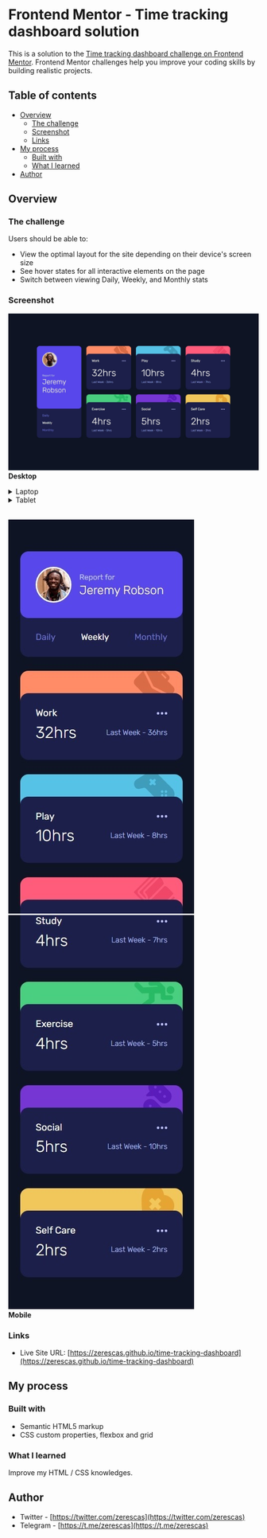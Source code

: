 # Frontend Mentor - Time tracking dashboard solution

This is a solution to the [Time tracking dashboard challenge on Frontend Mentor](https://www.frontendmentor.io/challenges/time-tracking-dashboard-UIQ7167Jw). Frontend Mentor challenges help you improve your coding skills by building realistic projects. 

## Table of contents

- [Overview](#overview)
  - [The challenge](#the-challenge)
  - [Screenshot](#screenshot)
  - [Links](#links)
- [My process](#my-process)
  - [Built with](#built-with)
  - [What I learned](#what-i-learned)
- [Author](#author)

## Overview

### The challenge

Users should be able to:

- View the optimal layout for the site depending on their device's screen size
- See hover states for all interactive elements on the page
- Switch between viewing Daily, Weekly, and Monthly stats

### Screenshot

![](images/screenshots/screenshot-desktop.jpeg)<br>
<strong>Desktop</strong>

<details>
    <summary>Laptop</summary>
  
![](images/screenshots/screenshot-laptop.jpeg)<br>
<strong>Laptop</strong>
</details>

<details>
    <summary>Tablet</summary>
  
![](images/screenshots/screenshot-tablet.jpeg)<br>
<strong>Laptop</strong>
</details>

<br>

![](images/screenshots/screenshot-mobile_1.jpg)
![](images/screenshots/screenshot-mobile_2.jpg)<br>
<strong>Mobile</strong>

### Links

- Live Site URL: [https://zerescas.github.io/time-tracking-dashboard](https://zerescas.github.io/time-tracking-dashboard)

## My process

### Built with

- Semantic HTML5 markup
- CSS custom properties, flexbox and grid

### What I learned

Improve my HTML / CSS knowledges.

## Author

- Twitter - [https://twitter.com/zerescas](https://twitter.com/zerescas)
- Telegram - [https://t.me/zerescas](https://t.me/zerescas)
